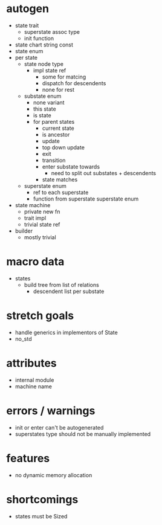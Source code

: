 # autogen
- state trait
    * superstate assoc type
    * init function
- state chart string const
- state enum
- per state
    * state node type
        + impl state ref
            + some for matcing
            + dispatch for descendents
            + none for rest
    * substate enum
        + none variant
        + this state
        + is state
        + for parent states
            + current state
            + is ancestor
            + update
            + top down update
            + exit
            + transition
            + enter substate towards
                + need to split out substates + descendents
            + state matches
    * superstate enum
        + ref to each superstate
        + function from superstate superstate enum
- state machine
    * private new fn
    * trait impl
    * trivial state ref
- builder
    * mostly trivial

# macro data
- states
    * build tree from list of relations
        + descendent list per substate

# stretch goals
- handle generics in implementors of State
- no_std

# attributes
- internal module
- machine name

# errors / warnings
- init or enter can't be autogenerated
- superstates type should not be manually implemented

# features
- no dynamic memory allocation

# shortcomings
- states must be Sized
